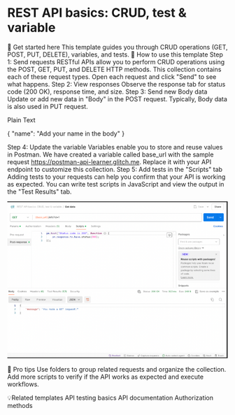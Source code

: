 # REST API basics: CRUD, test & variable
🚀 Get started here
This template guides you through CRUD operations (GET, POST, PUT, DELETE), variables, and tests.
🔖 How to use this template
Step 1: Send requests
RESTful APIs allow you to perform CRUD operations using the POST, GET, PUT, and DELETE HTTP methods.
This collection contains each of these request types. Open each request and click "Send" to see what happens.
Step 2: View responses
Observe the response tab for status code (200 OK), response time, and size.
Step 3: Send new Body data
Update or add new data in "Body" in the POST request. Typically, Body data is also used in PUT request.


Plain Text








{
"name": "Add your name in the body"
}


Step 4: Update the variable
Variables enable you to store and reuse values in Postman. We have created a variable called base_url with the sample request https://postman-api-learner.glitch.me. Replace it with your API endpoint to customize this collection.
Step 5: Add tests in the "Scripts" tab
Adding tests to your requests can help you confirm that your API is working as expected. You can write test scripts in JavaScript and view the output in the "Test Results" tab.



![img.png](img.png)


💪 Pro tips
Use folders to group related requests and organize the collection.
Add more scripts to verify if the API works as expected and execute workflows.

💡Related templates
API testing basics
API documentation
Authorization methods


